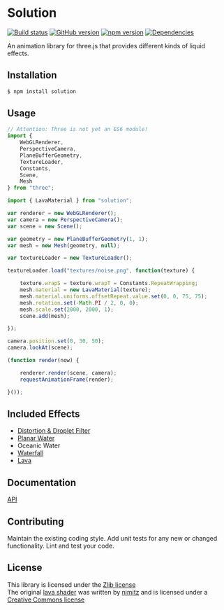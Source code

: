 # Solution 
[![Build status](https://travis-ci.org/vanruesc/solution.svg?branch=master)](https://travis-ci.org/vanruesc/solution) 
[![GitHub version](https://badge.fury.io/gh/vanruesc%2Fsolution.svg)](https://badge.fury.io/gh/vanruesc%2Fsolution) 
[![npm version](https://badge.fury.io/js/solution.svg)](http://badge.fury.io/js/solution) 
[![Dependencies](https://david-dm.org/vanruesc/solution.svg?branch=master)](https://david-dm.org/vanruesc/solution)

An animation library for three.js that provides different kinds of liquid effects. 


## Installation

```sh
$ npm install solution
``` 


## Usage

```javascript
// Attention: Three is not yet an ES6 module!
import {
	WebGLRenderer,
	PerspectiveCamera,
	PlaneBufferGeometry,
	TextureLoader,
	Constants,
	Scene,
	Mesh
} from "three";

import { LavaMaterial } from "solution";

var renderer = new WebGLRenderer();
var camera = new PerspectiveCamera();
var scene = new Scene();

var geometry = new PlaneBufferGeometry(1, 1);
var mesh = new Mesh(geometry, null);

var textureLoader = new TextureLoader();

textureLoader.load("textures/noise.png", function(texture) {

	texture.wrapS = texture.wrapT = Constants.RepeatWrapping;
	mesh.material = new LavaMaterial(texture);
	mesh.material.uniforms.offsetRepeat.value.set(0, 0, 75, 75);
	mesh.rotation.set(-Math.PI / 2, 0, 0);
	mesh.scale.set(2000, 2000, 1);
	scene.add(mesh);

});

camera.position.set(0, 30, 50);
camera.lookAt(scene);

(function render(now) {

	renderer.render(scene, camera);
	requestAnimationFrame(render);

}());
```


## Included Effects
 - [Distortion & Droplet Filter](http://vanruesc.github.io/solution/public/distortion.html) 
 - [Planar Water](http://vanruesc.github.io/solution/public/planar-water.html) 
 - Oceanic Water 
 - [Waterfall](http://vanruesc.github.io/solution/public/waterfall.html) 
 - [Lava](http://vanruesc.github.io/solution/public/lava.html) 


## Documentation
[API](http://vanruesc.github.io/solution/docs)


## Contributing
Maintain the existing coding style. Add unit tests for any new or changed functionality. Lint and test your code.


## License
This library is licensed under the [Zlib license](https://github.com/vanruesc/solution/blob/master/LICENSE)  
The original [lava shader](https://github.com/vanruesc/solution/blob/master/src/materials/lava/glsl/shader.frag#L49-L125) 
was written by [nimitz](https://www.shadertoy.com/user/nimitz) and is licensed under a 
[Creative Commons license](http://creativecommons.org/licenses/by-nc-sa/3.0/legalcode) 
